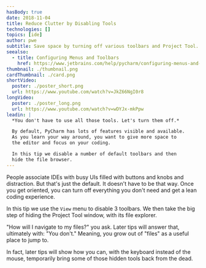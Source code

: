 ```yaml
---
hasBody: true
date: 2018-11-04
title: Reduce Clutter by Disabling Tools
technologies: []
topics: [ide]
author: pwe
subtitle: Save space by turning off various toolbars and Project Tool.
seealso:
  - title: Configuring Menus and Toolbars
    href: https://www.jetbrains.com/help/pycharm/configuring-menus-and-toolbars.html
thumbnail: ./thumbnail.png
cardThumbnail: ./card.png
shortVideo:
  poster: ./poster_short.png
  url: https://www.youtube.com/watch?v=JkZ66NgI0r8
longVideo:
  poster: ./poster_long.png
  url: https://www.youtube.com/watch?v=wDYJx-mkPpw
leadin: |
  *You don't have to use all those tools. Let's turn them off.*

  By default, PyCharm has lots of features visible and available. 
  As you learn your way around, you want to give more space to 
  the editor and focus on your coding.

  In this tip we disable a number of default toolbars and then 
  hide the file browser.
---
```


People associate IDEs with busy UIs filled with buttons and knobs
and distraction. But that's just the default. It doesn't
have to be that way. Once you get oriented, you can turn off
everything you don't need and get a lean coding experience.

In this tip we use the `View` menu to disable 3 toolbars. We
then take the big step of hiding the Project Tool window, with its
file explorer.

"How will I navigate to my files?" you ask. Later tips will answer
that, ultimately with: "You don't." Meaning, you grow out of
"files" as a useful place to jump to.

In fact, later tips will show how you can, with the keyboard instead
of the mouse, temporarily bring some of those hidden tools back from
the dead.
